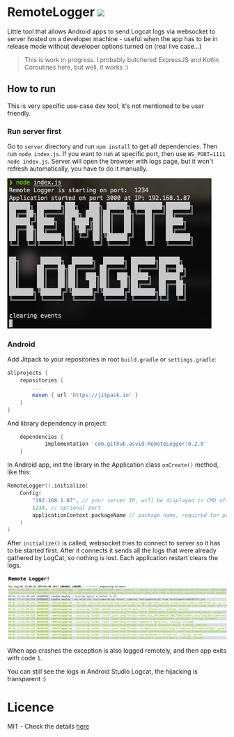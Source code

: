 # RemoteLogger [![](https://jitpack.io/v/asvid/RemoteLogger.svg)](https://jitpack.io/#asvid/RemoteLogger)

Little tool that allows Android apps to send Logcat logs via websocket to server hosted on a developer machine - useful when the app has to be in release mode without developer options turned on (real live case...)

> This is work in progress.
> I probably butchered ExpressJS and Kotlin Coroutines here, but well, it works :)

## How to run
This is very specific use-case dev tool, it's not mentioned to be user friendly.

### Run server first
Go to `server` directory and run `npm install` to get all dependencies.
Then run `node index.js`. If you want to run at specific port, then use `WS_PORT=1111 node index.js`.
Server will open the browser with logs page, but it won't refresh automatically, you have to do it manually.

![terminal look](./readme/terminal.png)

### Android
Add Jitpack to your repositories in root `build.gradle` or `settings.gradle`:
```groovy
allprojects {
    repositories {
        ...
        maven { url 'https://jitpack.io' }
    }
}
```
And library dependency in project:
```groovy
	dependencies {
	        implementation 'com.github.asvid:RemoteLogger:0.2.0'
	}
```

In Android app, init the library in the Application class `onCreate()` method, like this:
```kotlin
RemoteLogger().initialize(
    Config(
        "192.168.1.87", // your server IP, will be displayed in CMD after server is started
        1234, // optional port
        applicationContext.packageName // package name, required for proper LogCat filtering
    )
)
```

After `initialize()` is called, websocket tries to connect to server so it has to be started first.
After it connects it sends all the logs that were already gathered by LogCat, so nothing is lost.
Each application restart clears the logs.

![bui](./readme/bui.png)

When app crashes the exception is also logged remotely, and then app exits with code `1`.

You can still see the logs in Android Studio Logcat, the hijacking is transparent :)

# Licence
MIT - Check the details [here](./LICENSE.md)
